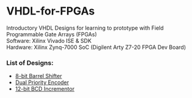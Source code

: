 # VHDL-for-FPGAs
Introductory VHDL Designs for learning to prototype with Field Programmable Gate Arrays (FPGAs)<br>
Software: Xilinx Vivado ISE & SDK<br>
Hardware: Xilinx Zynq-7000 SoC (Digilent Arty Z7-20 FPGA Dev Board)<br>
### List of Designs:
- [8-bit Barrel Shifter](https://github/com/ARZ3N/VHDL-for-FPGAs/Barrel_Shifter)
- [Dual Priority Encoder](https://github/com/ARZ3N/VHDL-for-FPGAs/Dual_Priority_Encoder)
- [12-bit BCD Incrementor](https://github/com/ARZ3N/VHDL-for-FPGAs/BCD_Inc)
  
